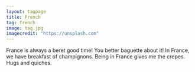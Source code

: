 ```yaml
---
layout: tagpage
title: French
tag: french
image: tag.jpg
imagecredit: "https://unsplash.com"
---
```

France is always a beret good time!
You better baguette about it!
In France, we have breakfast of champignons. 
Being in France gives me the crepes.
Hugs and quiches.